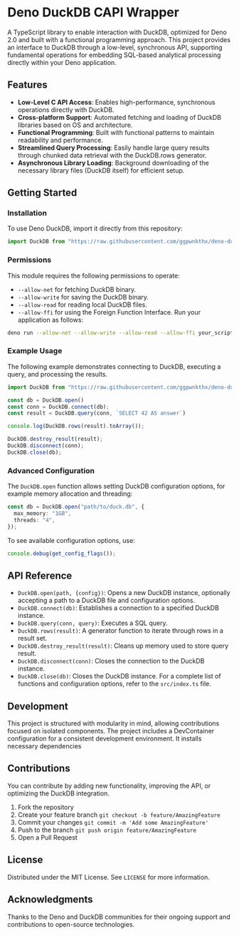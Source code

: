 # Deno DuckDB CAPI Wrapper
A TypeScript library to enable interaction with DuckDB, optimized for Deno 2.0 and built with a functional programming approach. This project provides an interface to DuckDB through a low-level, synchronous API, supporting fundamental operations for embedding SQL-based analytical processing directly within your Deno application.

## Features
- **Low-Level C API Access**: Enables high-performance, synchronous operations directly with DuckDB.
- **Cross-platform Support**: Automated fetching and loading of DuckDB libraries based on OS and architecture.
- **Functional Programming**: Built with functional patterns to maintain readability and performance.
- **Streamlined Query Processing**: Easily handle large query results through chunked data retrieval with the DuckDB.rows generator.
- **Asynchronous Library Loading**: Background downloading of the necessary library files (DuckDB itself) for efficient setup.

## Getting Started

### Installation
To use Deno DuckDB, import it directly from this repository:
```typescript
import DuckDB from "https://raw.githubusercontent.com/ggpwnkthx/deno-duckdb/main/mod.ts";
```

### Permissions
This module requires the following permissions to operate:
- `--allow-net` for fetching DuckDB binary.
- `--allow-write` for saving the DuckDB binary.
- `--allow-read` for reading local DuckDB files.
- `--allow-ffi` for using the Foreign Function Interface.
Run your application as follows:
```bash
deno run --allow-net --allow-write --allow-read --allow-ffi your_script.ts
```

### Example Usage
The following example demonstrates connecting to DuckDB, executing a query, and processing the results.
```typescript
import DuckDB from "https://raw.githubusercontent.com/ggpwnkthx/deno-duckdb/main/mod.ts";

const db = DuckDB.open()
const conn = DuckDB.connect(db);
const result = DuckDB.query(conn, `SELECT 42 AS answer`)

console.log(DuckDB.rows(result).toArray());

DuckDB.destroy_result(result);
DuckDB.disconnect(conn);
DuckDB.close(db);
```

### Advanced Configuration
The `DuckDB.open` function allows setting DuckDB configuration options, for example memory allocation and threading:
```typescript
const db = DuckDB.open("path/to/duck.db", {
  max_memory: "1GB",
  threads: "4",
});
```
To see available configuration options, use:
```typescript
console.debug(get_config_flags());
```

## API Reference
- `DuckDB.open(path, {config})`: Opens a new DuckDB instance, optionally accepting a path to a DuckDB file and configuration options.
- `DuckDB.connect(db)`: Establishes a connection to a specified DuckDB instance.
- `DuckDB.query(conn, query)`: Executes a SQL query.
- `DuckDB.rows(result)`: A generator function to iterate through rows in a result set.
- `DuckDB.destroy_result(result)`: Cleans up memory used to store query result.
- `DuckDB.disconnect(conn)`: Closes the connection to the DuckDB instance.
- `DuckDB.close(db)`: Closes the DuckDB instance.
For a complete list of functions and configuration options, refer to the `src/index.ts` file.

## Development
This project is structured with modularity in mind, allowing contributions focused on isolated components. The project includes a DevContainer configuration for a consistent development environment. It installs necessary dependencies

## Contributions
You can contribute by adding new functionality, improving the API, or optimizing the DuckDB integration.
1. Fork the repository
2. Create your feature branch `git checkout -b feature/AmazingFeature`
3. Commit your changes `git commit -m 'Add some AmazingFeature'`
4. Push to the branch `git push origin feature/AmazingFeature`
5. Open a Pull Request

## License
Distributed under the MIT License. See `LICENSE` for more information.

## Acknowledgments
Thanks to the Deno and DuckDB communities for their ongoing support and contributions to open-source technologies.